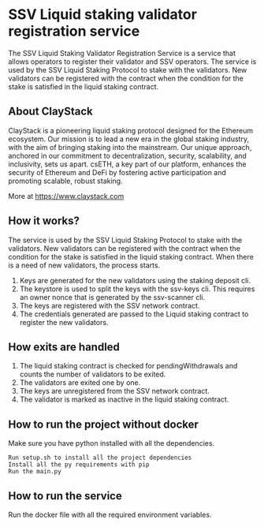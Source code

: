 # SSV Liquid staking validator registration service

The SSV Liquid Staking Validator Registration Service is a service that allows operators to register their validator and SSV operators. The service is used by the SSV Liquid Staking Protocol to stake with the validators. New validators can be registered with the contract when the condition for the stake is satisfied in the liquid staking contract.

## About ClayStack

ClayStack is a pioneering liquid staking protocol designed for the Ethereum ecosystem. Our mission is to lead a new era in the global staking industry, with the aim of bringing staking into the mainstream. Our unique approach, anchored in our commitment to decentralization, security, scalability, and inclusivity, sets us apart. csETH, a key part of our platform, enhances the security of Ethereum and DeFi by fostering active participation and promoting scalable, robust staking.

More at https://www.claystack.com


## How it works?

The service is used by the SSV Liquid Staking Protocol to stake with the validators. New validators can be registered with the contract when the condition for the stake is satisfied in the liquid staking contract. When there is a need of new validators, the process starts.

1. Keys are generated for the new validators using the staking deposit cli.
2. The keystore is used to split the keys with the ssv-keys cli. This requires an owner nonce that is generated by the ssv-scanner cli.
3. The keys are registered with the SSV network contract.
4. The credentials generated are passed to the Liquid staking contract to register the new validators.


## How exits are handled
1. The liquid staking contract is checked for pendingWithdrawals and counts the number of validators to be exited.
2. The validators are exited one by one.
3. The keys are unregistered from the SSV network contract.
4. The validator is marked as inactive in the liquid staking contract.


## How to run the project without docker

Make sure you have python installed with all the dependencies.

```
Run setup.sh to install all the project dependencies
Install all the py requirements with pip
Run the main.py
```

## How to run the service

Run the docker file with all the required environment variables.